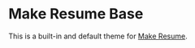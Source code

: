# Make Resume Base

This is a built-in and default theme for [Make Resume](https://github.com/Inambe/make-resume).
